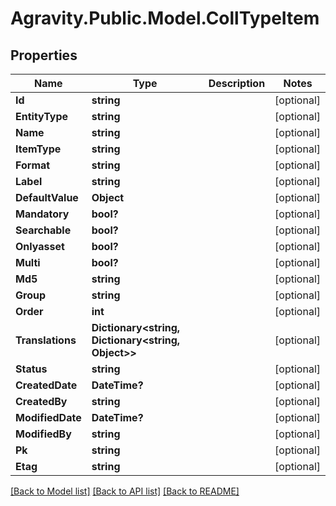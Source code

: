 # Agravity.Public.Model.CollTypeItem

## Properties

Name | Type | Description | Notes
------------ | ------------- | ------------- | -------------
**Id** | **string** |  | [optional] 
**EntityType** | **string** |  | [optional] 
**Name** | **string** |  | [optional] 
**ItemType** | **string** |  | [optional] 
**Format** | **string** |  | [optional] 
**Label** | **string** |  | [optional] 
**DefaultValue** | **Object** |  | [optional] 
**Mandatory** | **bool?** |  | [optional] 
**Searchable** | **bool?** |  | [optional] 
**Onlyasset** | **bool?** |  | [optional] 
**Multi** | **bool?** |  | [optional] 
**Md5** | **string** |  | [optional] 
**Group** | **string** |  | [optional] 
**Order** | **int** |  | [optional] 
**Translations** | **Dictionary&lt;string, Dictionary&lt;string, Object&gt;&gt;** |  | [optional] 
**Status** | **string** |  | [optional] 
**CreatedDate** | **DateTime?** |  | [optional] 
**CreatedBy** | **string** |  | [optional] 
**ModifiedDate** | **DateTime?** |  | [optional] 
**ModifiedBy** | **string** |  | [optional] 
**Pk** | **string** |  | [optional] 
**Etag** | **string** |  | [optional] 

[[Back to Model list]](../README.md#documentation-for-models) [[Back to API list]](../README.md#documentation-for-api-endpoints) [[Back to README]](../README.md)

